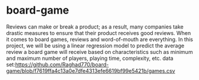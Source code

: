 # board-game
Reviews can make or break a product; as a result, many companies take drastic measures to ensure that their product receives good reviews. When it comes to board games, reviews and word-of-mouth are everything. In this project, we will be using a linear regression model to predict the average review a board game will receive based on characteristics such as minimum and maximum number of players, playing time, complexity, etc.
data set:https://github.com/Raghad770/board-game/blob/f7619ffa4c13a0e7dfe4313efe6619bf99e5421b/games.csv
